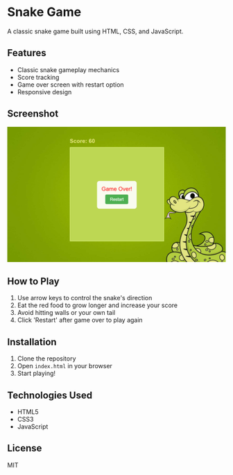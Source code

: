 # Snake Game

A classic snake game built using HTML, CSS, and JavaScript.

## Features
- Classic snake gameplay mechanics
- Score tracking
- Game over screen with restart option
- Responsive design

## Screenshot
![Snake Game Screenshot](screenshot/Snake-Game.png)

## How to Play
1. Use arrow keys to control the snake's direction
2. Eat the red food to grow longer and increase your score
3. Avoid hitting walls or your own tail
4. Click 'Restart' after game over to play again

## Installation
1. Clone the repository
2. Open `index.html` in your browser
3. Start playing!

## Technologies Used
- HTML5
- CSS3
- JavaScript

## License
MIT